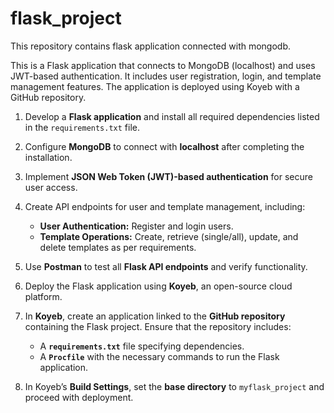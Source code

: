 # flask_project
This repository contains flask application connected with mongodb.

This is a Flask application that connects to MongoDB (localhost) and uses JWT-based authentication. It includes user registration, login, and template management features. The application is deployed using Koyeb with a GitHub repository.



1. Develop a **Flask application** and install all required dependencies listed in the `requirements.txt` file.  

2. Configure **MongoDB** to connect with **localhost** after completing the installation.  

3. Implement **JSON Web Token (JWT)-based authentication** for secure user access.  

4. Create API endpoints for user and template management, including:  
   - **User Authentication:** Register and login users.  
   - **Template Operations:** Create, retrieve (single/all), update, and delete templates as per requirements.  

5. Use **Postman** to test all **Flask API endpoints** and verify functionality.  

6. Deploy the Flask application using **Koyeb**, an open-source cloud platform.  

7. In **Koyeb**, create an application linked to the **GitHub repository** containing the Flask project. Ensure that the repository includes:  
   - A **`requirements.txt`** file specifying dependencies.  
   - A **`Procfile`** with the necessary commands to run the Flask application.  

8. In Koyeb’s **Build Settings**, set the **base directory** to `myflask_project` and proceed with deployment.


